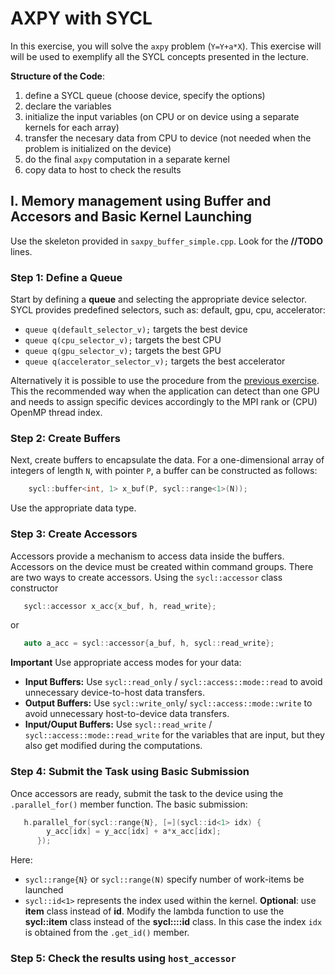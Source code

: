 # AXPY with SYCL

In this exercise, you will solve the `axpy` problem (`Y=Y+a*X`). This exercise will will be used to exemplify all the SYCL concepts presented in the lecture.


**Structure of the Code**:
  1. define a SYCL  queue (choose device, specify the options)
  1. declare  the variables
  1. initialize the input variables (on CPU or on device using a separate kernels for each array)
  1. transfer the necesary data from CPU to device (not needed when the problem is initialized on the device)
  1. do the final `axpy` computation in a separate kernel 
  1. copy data to host to check the results

## I. Memory management using Buffer and Accesors and Basic Kernel Launching

Use the skeleton provided in `saxpy_buffer_simple.cpp`. Look for the **//TODO** lines.

### Step 1: Define a Queue
Start by defining a **queue**  and selecting the appropriate device selector. SYCL provides predefined selectors, such as: default, gpu, cpu, accelerator:

- `queue q(default_selector_v);` targets the best device
-  `queue q(cpu_selector_v);` targets the best CPU
-  `queue q(gpu_selector_v);` targets the best GPU
-  `queue q(accelerator_selector_v);` targets the best accelerator
    
Alternatively it is possible to use the procedure from the [previous exercise](../01-info/enumerate_device.cpp). This the recommended way when the application can detect than one GPU and needs to assign specific devices accordingly to the MPI rank or (CPU) OpenMP thread index.


### Step 2: Create Buffers
Next, create buffers to encapsulate the data. For a one-dimensional array of integers of length `N`, with pointer `P`, a buffer can be constructed as follows:

```cpp
    sycl::buffer<int, 1> x_buf(P, sycl::range<1>(N));
```
Use the appropriate data type. 


### Step 3: Create Accessors
Accessors provide a mechanism to access data inside the buffers. Accessors on the device must be created within command groups. There are two ways to create accessors. Using the `sycl::accessor` class constructor

```cpp
   sycl::accessor x_acc{x_buf, h, read_write};
```
or  
```cpp
   auto a_acc = sycl::accessor{a_buf, h, sycl::read_write};
```
**Important**  Use appropriate access modes for your data:
 - **Input Buffers:** Use `sycl::read_only` / `sycl::access::mode::read` to avoid unnecessary device-to-host data transfers.
 - **Output Buffers:** Use `sycl::write_only`/ `sycl::access::mode::write` to avoid unnecessary host-to-device data transfers.
 - **Input/Ouput Buffers:** Use `sycl::read_write` / `sycl::access::mode::read_write` for the variables that are input, but they also get modified during the computations.


### Step 4: Submit the Task using Basic Submission
Once accessors are ready, submit the task to the device using the `.parallel_for()` member function. The basic submission:

```cpp
   h.parallel_for(sycl::range{N}, [=](sycl::id<1> idx) {
        y_acc[idx] = y_acc[idx] + a*x_acc[idx];
      });
```
Here: 
 - `sycl::range{N}` or `sycl::range(N)` specify number of work-items be launched 
 - `sycl::id<1>` represents the index used within the kernel.
**Optional**: use **item** class instead of **id**. Modify the lambda function to use the  **sycl::item** class instead of the **sycl::::id** class. In this case the index `idx` is obtained from the `.get_id()` member.

### Step 5: Check the results using `host_accessor`

